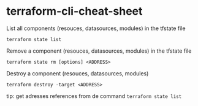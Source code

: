 # terraform-cli-cheat-sheet

List all components (resouces, datasources, modules) in the tfstate file
 
```terraform state list```


Remove a component (resouces, datasources, modules) in the tfstate file

```terraform state rm [options] <ADDRESS>```

Destroy a component (resouces, datasources, modules)


```terraform destroy -target <ADDRESS>```

tip: get adresses references from de command ```terraform state list```
